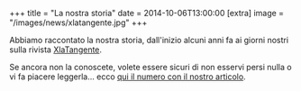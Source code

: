 +++
title = "La nostra storia"
date = 2014-10-06T13:00:00
[extra]
image = "/images/news/xlatangente.jpg"
+++

Abbiamo raccontato la nostra storia, dall'inizio alcuni anni fa ai giorni nostri sulla rivista [XlaTangente][1].

Se ancora non la conoscete, volete essere sicuri di non esservi persi nulla o vi fa piacere leggerla... ecco [qui il numero con il nostro articolo][2].

[1]: https://www.xlatangente.it/
[2]: https://www.xlatangente.it/upload/files/XlaT_online/02/index.html
